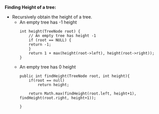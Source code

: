 

**Finding Height of a tree:**

- Recursively obtain the height of a tree. 
  - An empty tree has -1 height
    ```
    int height(TreeNode root) { 
        // An empty tree has height -1
        if (root == NULL) {
        return -1;
        }
        return 1 + max(height(root->left), height(root->right));
    }
    ```
  - An empty tree has 0 height
    ```
    public int findHeight(TreeNode root, int height){
        if(root == null)
            return height;
        
        return Math.max(findHeight(root.left, height+1), findHeight(root.right, height+1));
        
    }
    ```